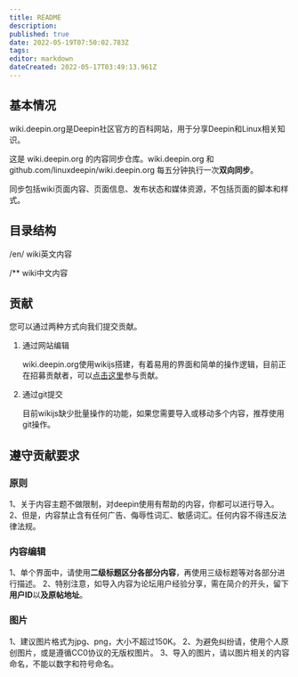 ```yaml
---
title: README
description: 
published: true
date: 2022-05-19T07:50:02.783Z
tags: 
editor: markdown
dateCreated: 2022-05-17T03:49:13.961Z
---
```



## 基本情况
wiki.deepin.org是Deepin社区官方的百科网站，用于分享Deepin和Linux相关知识。

这是 wiki.deepin.org 的内容同步仓库。wiki.deepin.org 和 github.com/linuxdeepin/wiki.deepin.org 每五分钟执行一次**双向同步**。

同步包括wiki页面内容、页面信息、发布状态和媒体资源，不包括页面的脚本和样式。

## 目录结构

/en/ wiki英文内容

/** wiki中文内容

## 贡献

您可以通过两种方式向我们提交贡献。

1. 通过网站编辑

    wiki.deepin.org使用wikijs搭建，有着易用的界面和简单的操作逻辑，目前正在招募贡献者，可以[点击这里](https://wiki.deepin.org/zh/%E5%85%B3%E4%BA%8EDeepin/Deepin_Wiki/%E5%8F%82%E4%B8%8E%E6%90%AD%E5%BB%BA)参与贡献。

2. 通过git提交

    目前wikijs缺少批量操作的功能，如果您需要导入或移动多个内容，推荐使用git操作。

## 遵守贡献要求

### 原则
1、关于内容主题不做限制，对deepin使用有帮助的内容，你都可以进行导入。
2、但是，内容禁止含有任何广告、侮辱性词汇、敏感词汇。任何内容不得违反法律法规。

### 内容编辑
1、单个界面中，请使用**二级标题区分各部分内容**，再使用三级标题等对各部分进行描述。
2、特别注意，如导入内容为论坛用户经验分享，需在简介的开头，留下**用户ID**以**及原帖地址**。
  
### 图片
1、建议图片格式为jpg、png，大小不超过150K。
2、为避免纠纷请，使用个人原创图片，或是遵循CC0协议的无版权图片。
3、导入的图片，请以图片相关的内容命名，不能以数字和符号命名。


